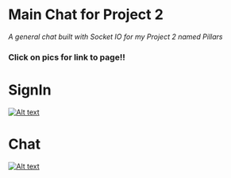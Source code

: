 # Main Chat for Project 2

*A general chat built with Socket IO for my Project 2 named Pillars*

### Click on pics for link to page!!
# SignIn
[![Alt text](main.png)](https://pillarsproject.herokuapp.com/plinth/general)
# Chat
[![Alt text](main1.png)](https://pillarsproject.herokuapp.com/plinth/general)